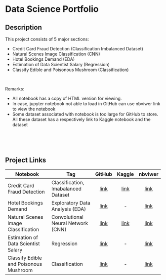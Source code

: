 # Data Science Portfolio

## Description

This project consists of 5 major sections:

- Credit Card Fraud Detection (Classification Imbalanced Dataset)
- Natural Scenes Image Classification (CNN)
- Hotel Bookings Demand (EDA)
- Estimation of Data Scientist Salary (Regression)
- Classify Edible and Poisonous Mushroom (Classification)

<br />

Remarks:

- All notebook has a copy of HTML version for viewing.
- In case, jupyter notebook not able to load in GitHub can use nbviwer link to view the notebook
- Some dataset associated with notebook is too large for GitHub to store. All these dataset has a respectively link to Kaggle notebook and the dataset

<br />
<br />
<br />

## Project Links

| **Notebook**                           | **Tag**                             |                                                                           **GitHub**                                                                            |                                         **Kaggle**                                          |                                                                               **nbviwer**                                                                                |
| -------------------------------------- | ----------------------------------- | :-------------------------------------------------------------------------------------------------------------------------------------------------------------: | :-----------------------------------------------------------------------------------------: | :----------------------------------------------------------------------------------------------------------------------------------------------------------------------: |
| Credit Card Fraud Detection            | Classification, Imabalanced Dataset |     [link](https://github.com/Ming-Jia/data-science-portfolio/blob/master/credit-card-fraud-detection/credit-card-fraud-detection-with-scikit-learn.ipynb)      |  [link](https://www.kaggle.com/code/ymingj/credit-card-fraud-detection-with-scikit-learn)   |     [link](https://nbviewer.org/github/Ming-Jia/data-science-portfolio/blob/master/credit-card-fraud-detection/credit-card-fraud-detection-with-scikit-learn.ipynb)      |
| Hotel Bookings Demand                  | Exploratory Data Analysis (EDA)     |         [link](https://github.com/Ming-Jia/data-science-portfolio/blob/master/eda/Exploratory%20Data%20Analysis%20-%20Hotel%20Bookings%20Demand.ipynb)          |                                              -                                              |         [link](https://nbviewer.org/github/Ming-Jia/data-science-portfolio/blob/master/eda/Exploratory%20Data%20Analysis%20-%20Hotel%20Bookings%20Demand.ipynb)          |
| Natural Scenes Image Classification    | Convolutional Neural Network (CNN)  |         [link](https://github.com/Ming-Jia/data-science-portfolio/blob/master/eda/Exploratory%20Data%20Analysis%20-%20Hotel%20Bookings%20Demand.ipynb)          | [link](https://www.kaggle.com/code/ymingj/cnn-natural-scenes-image-classification/notebook) |         [link](https://nbviewer.org/github/Ming-Jia/data-science-portfolio/blob/master/eda/Exploratory%20Data%20Analysis%20-%20Hotel%20Bookings%20Demand.ipynb)          |
| Estimation of Data Scientist Salary    | Regression                          |      [link](https://github.com/Ming-Jia/data-science-portfolio/blob/master/regression/Regression%20-%20Estimation%20of%20Data%20Scientist%20Salary.ipynb)       |                                              -                                              |      [link](https://nbviewer.org/github/Ming-Jia/data-science-portfolio/blob/master/regression/Regression%20-%20Estimation%20of%20Data%20Scientist%20Salary.ipynb)       |
| Classify Edible and Poisonous Mushroom | Classification                      | [link](https://github.com/Ming-Jia/data-science-portfolio/blob/master/classification/Classification%20-%20Classify%20Edible%20and%20Poisonous%20Mushroom.ipynb) |                                              -                                              | [link](https://nbviewer.org/github/Ming-Jia/data-science-portfolio/blob/master/classification/Classification%20-%20Classify%20Edible%20and%20Poisonous%20Mushroom.ipynb) |
